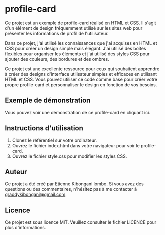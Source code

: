 # profile-card

Ce projet est un exemple de profile-card réalisé en HTML et CSS. Il s'agit d'un élément de design fréquemment utilisé sur les sites web pour présenter les informations de profil de l'utilisateur.

Dans ce projet, j'ai utilisé les connaissances que j'ai acquises en HTML et CSS pour créer un design simple mais élégant. J'ai utilisé des boîtes flexibles pour organiser les éléments et j'ai utilisé des styles CSS pour ajouter des couleurs, des bordures et des ombres.

Ce projet est une excellente ressource pour ceux qui souhaitent apprendre à créer des designs d'interface utilisateur simples et efficaces en utilisant HTML et CSS. Vous pouvez utiliser ce code comme base pour créer votre propre profile-card et personnaliser le design en fonction de vos besoins.

## Exemple de démonstration
Vous pouvez voir une démonstration de ce profile-card en cliquant ici.

## Instructions d'utilisation
1. Clonez le référentiel sur votre ordinateur.
2. Ouvrez le fichier index.html dans votre navigateur pour voir le profile-card.
4. Ouvrez le fichier style.css pour modifier les styles CSS.

## Auteur
Ce projet a été créé par Etienne Kibongani lombo. Si vous avez des questions ou des commentaires, n'hésitez pas à me contacter à graddykibongani@gmail.com.

## Licence
Ce projet est sous licence MIT. Veuillez consulter le fichier LICENCE pour plus d'informations.
